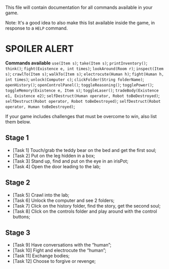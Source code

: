 This file will contain documentation for all commands available in your game.

Note:  It's a good idea to also make this list available inside the game, in response to a `HELP` command.


# SPOILER ALERT
**Commands available**
`use(Item s)`;
`take(Item s)`;
`printInventory()`;
`think()`;
`fight(Existence e, int times)`;
`lookAround(Room r)`;
`inspect(Item s)`;
`crawlTo(Item s)`;
`walkTo(Item s)`;
`electrocute(Human h)`;
`fight(Human h, int times)`;
`unlock(Computer c)`;
`clickFolder(String folderName)`;
`openHistory()`;
`openControlPanel()`;
`toggleReasoning()`;
`togglePower()`;
`toggleMemory(Existence e, Item s)`;
`toggleLaser()`;
`tradeBody(Existence e1, Existence e2)`;
`selfDestruct(Human operator, Robot toBeDestroyed)`;
`selfDestruct(Robot operator, Robot toBeDestroyed)`;
`selfDestruct(Robot operator, Human toBeDestroyed)`;

If your game includes challenges that must be overcome to win, also list them below.
## Stage 1
- [Task 1] Touch/grab the teddy bear on the bed and get the first soul;
- [Task 2] Put on the leg hidden in a box;
- [Task 3] Stand up, find and put on the eye in an irisPot;
- [Task 4] Open the door leading to the lab;
## Stage 2
- [Task 5] Crawl into the lab;
- [Task 6] Unlock the computer and see 2 folders;
- [Task 7] Click on the history folder, find the story, get the second soul;
- [Task 8] Click on the controls folder and play around with the control buttons;
## Stage 3
- [Task 9] Have conversations with the “human”;
- [Task 10] Fight and electrocute the “human”;
- [Task 11] Exchange bodies;
- [Task 12] Choose to forgive or revenge;
